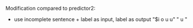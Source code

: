 Modification compared to predictor2:
- use incomplete sentence + label as input, label as output
	"$i o u u"
	"      u "
